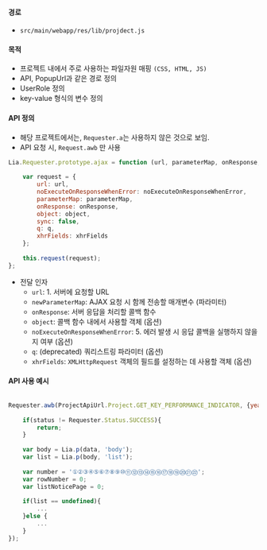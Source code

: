 #### 경로
- `src/main/webapp/res/lib/projdect.js`

#### 목적
- 프로젝트 내에서 주로 사용하는 파일자원 매핑 `(CSS, HTML, JS)`
- API, PopupUrl과 같은 경로 정의
- UserRole 정의
- key-value 형식의 변수 정의

#### API 정의 
- 해당 프로젝트에서는, `Requester.a`는 사용하지 않은 것으로 보임. 
- API 요청 시, `Request.awb` 만 사용

```javascript
Lia.Requester.prototype.ajax = function (url, parameterMap, onResponse, object, noExecuteOnResponseWhenError, q, xhrFields) { 
	
    var request = {  
        url: url,  
        noExecuteOnResponseWhenError: noExecuteOnResponseWhenError,  
        parameterMap: parameterMap,  
        onResponse: onResponse,  
        object: object,  
        sync: false,  
        q: q,  
        xhrFields: xhrFields  
    };  
  
    this.request(request);  
};
```

- 전달 인자
	- `url`: 1. 서버에 요청할 URL
	- `newParameterMap`: AJAX 요청 시 함께 전송할 매개변수 (파라미터)  
	- `onResponse`: 서버 응답을 처리할 콜백 함수  
	- `object`: 콜백 함수 내에서 사용할 객체 (옵션)  
	- `noExecuteOnResponseWhenError`: 5. 에러 발생 시 응답 콜백을 실행하지 않을지 여부 (옵션)  
	- `q`: (deprecated) 쿼리스트링 파라미터 (옵션)  
	- `xhrFields`: `XMLHttpRequest` 객체의 필드를 설정하는 데 사용할 객체 (옵션)


#### API 사용 예시

```javascript

Requester.awb(ProjectApiUrl.Project.GET_KEY_PERFORMANCE_INDICATOR, {year : year,dashBoard : 1}, function(status, data) {  
  
    if(status != Requester.Status.SUCCESS){  
        return;  
    }  
  
    var body = Lia.p(data, 'body');  
    var list = Lia.p(body, 'list');  
  
    var number = '①②③④⑤⑥⑦⑧⑨⑩⑪⑫⑬⑭⑮⑯⑰⑱⑲⑳㉑㉒';  
    var rowNumber = 0;  
    var listNoticePage = 0;  
    
    if(list == undefined){
	    ...  
    }else {  
	    ...
    }  
});
```